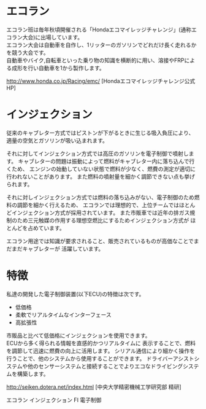 # エコラン
エコラン班は毎年秋頃開催される「Hondaエコマイレッジチャレンジ」(通称エコラン大会)に出場しています。  
エコラン大会は自動車を自作し、1リッターのガソリンでどれだけ長く走れるかを競う大会です。  
自動車やバイク,自転車といった乗り物の知識を横断的に用い、溶接やFRPによる成形を行い自動車を1から製作します。  

http://www.honda.co.jp/Racing/emc/ [Hondaエコマイレッジチャレンジ公式HP]

# インジェクション
従来のキャブレター方式ではピストンが下がるときに生じる吸入負圧により、
適量の空気とガソリンが吸い込まれます。

それに対してインジェクション方式では高圧のガソリンを電子制御で噴射します。
キャブレターの問題は振動によって燃料がキャブレター内に落ち込んで行くため、
エンジンの始動していない状態で燃料が少なく、燃費の測定が適切に行われないことがあります。
また燃料の噴射量を細かく調節できない点も挙げられます。

それに対しインジェクション方式では燃料の落ち込みがない、電子制御のため燃料の調節を細かく行えるため、
エコランでは理想的で、上位チームではほとんどインジェクション方式が採用されています。
また市販車では近年の排ガス規制のため三元触媒の作用する理想空燃比にするためインジェクション方式が
ほとんどを占めています。

エコラン用途では知識が要求されること、販売されているものが高価なことでまだまだキャブレターが
活躍しています。

# 特徴
私達の開発した電子制御装置(以下ECU)の特徴は次です。
* 低価格
* 柔軟でリアルタイムなインターフェース
* 高拡張性

市販品と比べて低価格にインジェクションを使用できます。  
ECUから多く得られる情報を直感的かつリアルタイムに
表示することで、燃料を調節して迅速に燃費の向上に活用します。
シリアル通信により細かく操作を行うことで、他のシステムから使用することができます。
ドライバーアシストシステムや他のセンサーシステムと接続することでよりエコなドライビングシステムを構築します。

http://seiken.dotera.net/index.html [中央大学精密機械工学研究部 精研]

エコラン インジェクション FI 電子制御
